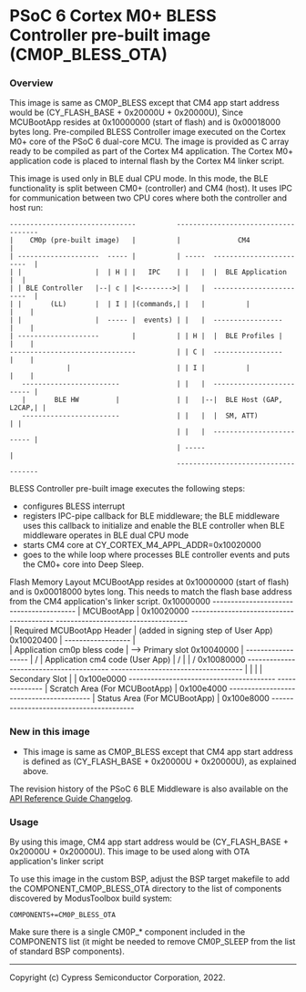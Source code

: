 # PSoC 6 Cortex M0+ BLESS Controller pre-built image (CM0P_BLESS_OTA)

### Overview
This image is same as CM0P_BLESS except that CM4 app start address would be (CY_FLASH_BASE + 0x20000U + 0x20000U),
Since MCUBootApp resides at 0x10000000 (start of flash) and is 0x00018000 bytes long.
Pre-compiled BLESS Controller image executed on the Cortex M0+ core of the PSoC 6 dual-core MCU.
The image is provided as C array ready to be compiled as part of the Cortex M4 application.
The Cortex M0+ application code is placed to internal flash by the Cortex M4 linker script.

This image is used only in BLE dual CPU mode. In this mode, the BLE functionality is split between
CM0+ (controller) and CM4 (host). It uses IPC for communication between two CPU cores where both the
controller and host run:

    -------------------------------          ------------------------------------
    |    CM0p (pre-built image)   |          |              CM4                 |
    | --------------------  ----- |          | -----  ------------------------  |
    | |                  |  | H | |   IPC    | |   |  |  BLE Application     |  |
    | | BLE Controller   |--| c | |<-------->| |   |  ------------------------  |
    | |       (LL)       |  | I | |(commands,| |   |          |            |    |
    | |                  |  ----- |  events) | |   |  -----------------    |    |
    | --------------------        |          | | H |  |  BLE Profiles |    |    |
    -------------------------------          | | C |  -----------------    |    |
                  |                          | | I |          |            |    |
       ------------------------              | |   |  ------------------------- |
       |       BLE HW         |              | |   |--|  BLE Host (GAP, L2CAP,| |
       ------------------------              | |   |  |  SM, ATT)             | |
                                             | |   |  ------------------------- |
                                             | -----                            |
                                             ------------------------------------



BLESS Controller pre-built image executes the following steps:
- configures BLESS interrupt
- registers IPC-pipe callback for BLE middleware; the BLE middleware uses this callback to
  initialize and enable the BLE controller when BLE middleware operates in BLE dual CPU mode
- starts CM4 core at CY_CORTEX_M4_APPL_ADDR=0x10020000
- goes to the while loop where processes BLE controller events and puts the CM0+ core into Deep Sleep.


Flash Memory Layout
  MCUBootApp resides at 0x10000000 (start of flash) and is 0x00018000 bytes long.
  This needs to match the flash base address from the CM4 application's linker script.
  0x10000000 ----------------------------------------
             |  MCUBootApp                          |
  0x10020000 ---------------------------------------- ------------------------------------\
             | Required MCUBootApp Header           | (added in signing step of User App)  \
  0x10020400 |      ------------------              |                                       \
             |  Application cm0p bless code         |                                         --> Primary slot
  0x10040000 |      ------------------              |                                       /
             |  Application cm4 code (User App)     |                                      /
             |                                      |                                     /
  0x10080000 ---------------------------------------- ------------------------------------
             |                                      |
             |                                      | Secondary Slot
             |                                      |
  0x100e0000 ---------------------------------------- --------------
             |  Scratch Area  (For MCUBootApp)      |
  0x100e4000 ----------------------------------------
             |  Status Area  (For MCUBootApp)       |
  0x100e8000 ----------------------------------------
### New in this image
- This image is same as CM0P_BLESS except that CM4 app start address is defined as (CY_FLASH_BASE + 0x20000U + 0x20000U), as explained above.


The revision history of the PSoC 6 BLE Middleware is also available on the [API Reference Guide Changelog](https://cypresssemiconductorco.github.io/bless/ble_api_reference_manual/html/page_group_ble_changelog.html).


### Usage
By using this image, CM4 app start address would be (CY_FLASH_BASE + 0x20000U + 0x20000U).
This image to be used along with OTA application's linker script

To use this image in the custom BSP, adjust the BSP target makefile to
add the COMPONENT_CM0P_BLESS_OTA directory to the list of components
discovered by ModusToolbox build system:

```
COMPONENTS+=CM0P_BLESS_OTA
```



Make sure there is a single CM0P_* component included in the COMPONENTS list
(it might be needed to remove CM0P_SLEEP from the list of standard BSP components).

---
Copyright (c) Cypress Semiconductor Corporation, 2022.
